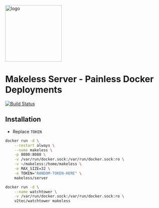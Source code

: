 <img width="180" src="https://raw.githubusercontent.com/makeless/server/master/makeless-logo.png" alt="logo">

# Makeless Server - Painless Docker Deployments

[![Build Status](https://travis-ci.com/makeless/server.svg?branch=master)](https://travis-ci.com/makeless/server)

## Installation

- Replace `TOKEN`

```bash
docker run -d \
    --restart always \
    --name makeless \
    -p 8080:8080 \
    -v /var/run/docker.sock:/var/run/docker.sock:ro \
    -v ~/makeless:/home/makeless \
    -e MAX_SIZE=32 \
    -e TOKEN="RANDOM-TOKEN-HERE" \
    makeless/server

docker run -d \
    --name watchtower \
    -v /var/run/docker.sock:/var/run/docker.sock:ro \
    v2tec/watchtower makeless
```